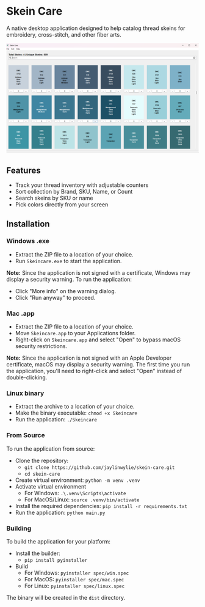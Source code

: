 # Skein Care

A native desktop application designed to help catalog thread skeins for embroidery, cross-stitch, and other fiber arts.

![Skeincare for Windows](skeincare-windows-screenshot.png)

## Features

- Track your thread inventory with adjustable counters
- Sort collection by Brand, SKU, Name, or Count
- Search skeins by SKU or name
- Pick colors directly from your screen

## Installation

### Windows .exe
- Extract the ZIP file to a location of your choice.
- Run `Skeincare.exe` to start the application.

**Note:** Since the application is not signed with a certificate, Windows may display a security warning. To run the application:
- Click "More info" on the warning dialog. 
- Click "Run anyway" to proceed.

### Mac .app
- Extract the ZIP file to a location of your choice.
- Move `Skeincare.app` to your Applications folder.
- Right-click on `Skeincare.app` and select "Open" to bypass macOS security restrictions.

**Note:** Since the application is not signed with an Apple Developer certificate, macOS may display a security warning. The first time you run the application, you'll need to right-click and select "Open" instead of double-clicking.

### Linux binary
- Extract the archive to a location of your choice.
- Make the binary executable: `chmod +x Skeincare`
- Run the application: `./Skeincare`

### From Source
To run the application from source:
- Clone the repository:
  - `git clone https://github.com/jaylinwylie/skein-care.git`
  - `cd skein-care` 
- Create virtual environment: `python -m venv .venv`
- Activate virtual environment
  - For Windows: `.\.venv\Scripts\activate`
  - For MacOS/Linux: `source .venv/bin/activate`
- Install the required dependencies: `pip install -r requirements.txt`
- Run the application: `python main.py`

### Building
To build the application for your platform:
- Install the builder:
  - `pip install pyinstaller`
- Build
  - For Windows: `pyinstaller spec/win.spec`
  - For MacOS: `pyinstaller spec/mac.spec`
  - For Linux: `pyinstaller spec/linux.spec`

The binary will be created in the `dist` directory.
